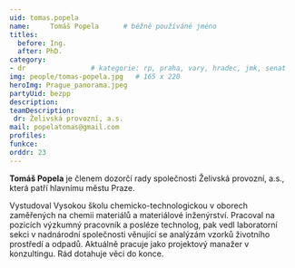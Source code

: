 ```yaml
---
uid: tomas.popela
name:     Tomáš Popela  	# běžně používáné jméno
titles:
  before: Ing.
  after: PhD.
category:  
- dr               	# kategorie: rp, praha, vary, hradec, jmk, senat
img: people/tomas-popela.jpg   # 165 x 220
heroImg: Prague_panorama.jpeg
partyUid: bezpp
description:
teamDescription: 
 dr: Želivská provozní, a.s.
mail: popelatomas@gmail.com
profiles:
funkce: 
orddr: 23
---
```


**Tomáš Popela** je členem dozorčí rady společnosti Želivská provozní, a.s., která patří hlavnímu městu Praze.

Vystudoval Vysokou školu chemicko-technologickou v oborech zaměřených na chemii materiálů a materiálové inženýrství. Pracoval na pozicích výzkumný pracovník a posléze technolog, pak vedl laboratorní sekci v nadnárodní společnosti věnující se analýzám vzorků životního prostředí a odpadů. Aktuálně pracuje jako projektový manažer v konzultingu. Rád dotahuje věci do konce.
